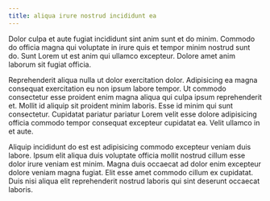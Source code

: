 ```yaml
---
title: aliqua irure nostrud incididunt ea
---
```


Dolor culpa et aute fugiat incididunt sint anim sunt et do minim. Commodo do officia magna qui voluptate in irure quis et tempor minim nostrud sunt do. Sunt Lorem ut est anim qui ullamco excepteur. Dolore amet anim laborum sit fugiat officia.

Reprehenderit aliqua nulla ut dolor exercitation dolor. Adipisicing ea magna consequat exercitation eu non ipsum labore tempor. Ut commodo consectetur esse proident enim magna aliqua qui culpa ipsum reprehenderit et. Mollit id aliquip sit proident minim laboris. Esse id minim qui sunt consectetur. Cupidatat pariatur pariatur Lorem velit esse dolore adipisicing officia commodo tempor consequat excepteur cupidatat ea. Velit ullamco in et aute.

Aliquip incididunt do est est adipisicing commodo excepteur veniam duis labore. Ipsum elit aliqua duis voluptate officia mollit nostrud cillum esse dolor irure veniam est minim. Magna duis occaecat ad dolor enim excepteur dolore veniam magna fugiat. Elit esse amet commodo cillum ex cupidatat. Duis nisi aliqua elit reprehenderit nostrud laboris qui sint deserunt occaecat laboris.